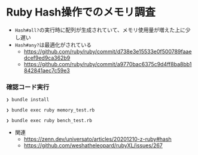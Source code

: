 Ruby Hash操作でのメモリ調査
===


- `Hash#all?`の実行時に配列が生成されていて、メモリ使用量が増えた上に少し遅い
- `Hash#any?`は最適化がされている
  - https://github.com/ruby/ruby/commit/d738e3e15533e0f500789faaedcef9ed9ca362b9
  - https://github.com/ruby/ruby/commit/a9770bac6375c9d4ff8ba8bb1842841aec7c59e3


### 確認コード実行

```
❯ bundle install

❯ bundle exec ruby memory_test.rb

❯ bundle exec ruby bench_test.rb
```

- 関連
  - https://zenn.dev/universato/articles/20201210-z-ruby#hash
  - https://github.com/weshatheleopard/rubyXL/issues/267